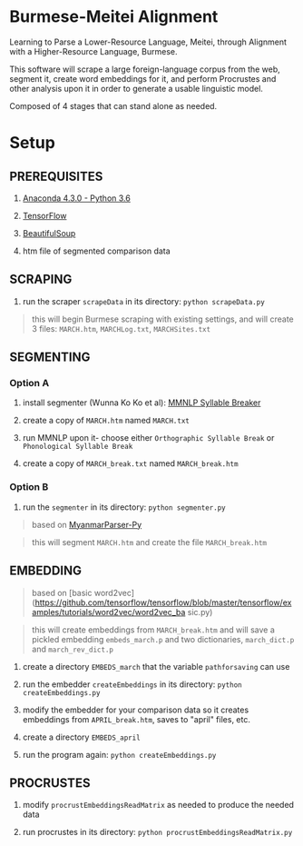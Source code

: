 # Burmese-Meitei Alignment

Learning to Parse a Lower-Resource Language, Meitei, through Alignment with a Higher-Resource Language, Burmese.

This software will scrape a large foreign-language corpus from the web, segment it, create word embeddings for it, and perform Procrustes and other analysis upon it in order to generate a usable linguistic model.

Composed of 4 stages that can stand alone as needed.



# Setup

## PREREQUISITES

1. [Anaconda 4.3.0 - Python 3.6](https://www.continuum.io/downloads)

2. [TensorFlow](https://www.tensorflow.org/install/)

3. [BeautifulSoup](https://www.crummy.com/software/BeautifulSoup/bs4/doc/#installing-beautiful-soup)

4. htm file of segmented comparison data



## SCRAPING

1. run the scraper `scrapeData` in its directory: `python scrapeData.py`

> this will begin Burmese scraping with existing settings, and will create 3 files: `MARCH.htm`, `MARCHLog.txt`, `MARCHSites.txt`

## SEGMENTING

### Option A

1. install segmenter (Wunna Ko Ko et al): [MMNLP Syllable Breaker](http://myanmarnlpteam.blogspot.com/2008/02/syllable-segmentation-software.html)

2. create a copy of `MARCH.htm` named `MARCH.txt`

3. run MMNLP upon it- choose either `Orthographic Syllable Break` or `Phonological Syllable Break`

4. create a copy of `MARCH_break.txt` named `MARCH_break.htm`

### Option B

1. run the `segmenter` in its directory: `python segmenter.py`

> based on [MyanmarParser-Py](https://github.com/thantthet/MyanmarParser-Py)

> this will segment `MARCH.htm` and create the file `MARCH_break.htm`

## EMBEDDING

> based on [basic 
word2vec](https://github.com/tensorflow/tensorflow/blob/master/tensorflow/examples/tutorials/word2vec/word2vec_ba
sic.py)

> this will create embeddings from `MARCH_break.htm` and will save a pickled embedding `embeds_march.p` and two dictionaries, `march_dict.p` and `march_rev_dict.p`

1. create a directory `EMBEDS_march` that the variable `pathforsaving` can use
2. run the embedder `createEmbeddings` in its directory: `python createEmbeddings.py`

3. modify the embedder for your comparison data so it creates embeddings from `APRIL_break.htm`, saves to "april" files, etc.

4. create a directory `EMBEDS_april`

5. run the program again: `python createEmbeddings.py`

## PROCRUSTES

1. modify `procrustEmbeddingsReadMatrix` as needed to produce the needed data

2. run procrustes in its directory: `python procrustEmbeddingsReadMatrix.py`



